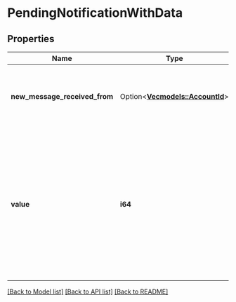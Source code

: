 # PendingNotificationWithData

## Properties

Name | Type | Description | Notes
------------ | ------------- | ------------- | -------------
**new_message_received_from** | Option<[**Vec<models::AccountId>**](AccountId.md)> | Data for NEW_MESSAGE notification.  List of account IDs which have sent a new message. | [optional]
**value** | **i64** | Pending notification (or multiple notifications which each have different type) not yet received notifications which push notification requests client to download.  The integer is a bitflag.  - const NEW_MESSAGE = 0x1;  | 

[[Back to Model list]](../README.md#documentation-for-models) [[Back to API list]](../README.md#documentation-for-api-endpoints) [[Back to README]](../README.md)


